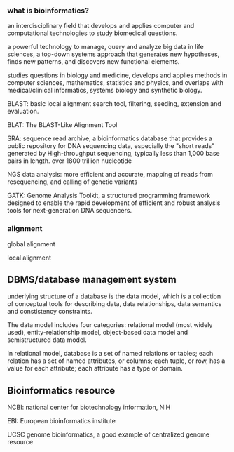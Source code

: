 ### what is bioinformatics?
an interdisciplinary field that develops and applies computer and computational technologies to study biomedical questions.

a powerful technology to manage, query and analyze big data in life sciences, a top-down systems approach that generates new hypotheses, finds new patterns, and discovers new functional elements.

studies questions in biology and medicine, develops and applies methods in computer sciences, mathematics, statistics and physics, and overlaps with medical/clinical informatics, systems biology and synthetic biology.

BLAST: basic local alignment search tool, filtering, seeding, extension and evaluation.



BLAT: The BLAST-Like Alignment Tool

SRA: sequence read archive, a bioinformatics database that provides a public repository for DNA sequencing data, especially the "short reads" generated by High-throughput sequencing, typically less than 1,000 base pairs in length. over 1800 trillion nucleotide

NGS data analysis: more efficient and accurate, mapping of reads from resequencing, and calling of genetic variants

GATK: Genome Analysis Toolkit, a structured programming framework designed to enable the rapid development of efficient and robust analysis tools for next-generation DNA sequencers.

### alignment
global alignment

local alignment


## DBMS/database management system
underlying structure of a database is the data model, which is a collection of conceptual tools for describing data, data relationships, data semantics and constistency constraints.

The data model includes four categories: relational model (most widely used), entity-relationship model, object-based data model and semistructured data model.

In relational model, database is a set of named relations or tables; each relation has a set of named attributes, or columns; each tuple, or row, has a value for each attribute; each attribute has a type or domain.

## Bioinformatics resource
NCBI: national center for biotechnology information, NIH

EBI: European bioinformatics institute

UCSC genome bioinformatics, a good example of centralized genome resource

